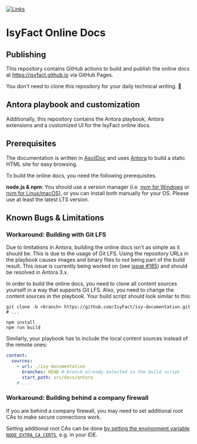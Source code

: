 [![Links](https://img.shields.io/endpoint?url=https://gist.githubusercontent.com/huy-tran-msg/cd34647bc4a492cb10e296417a0c612c/raw/link_check_percentage.json)](https://github.com/IsyFact/isyfact.github.io/actions/workflows/link_checker.yml)

# IsyFact Online Docs

## Publishing
This repository contains GitHub actions to build and publish the online docs at https://isyfact.github.io via GitHub Pages.

You don't need to clone this repository for your daily technical writing. 🙂

## Antora playbook and customization

Additionally, this repository contains the Antora playbook, Antora extensions and a customized UI for the IsyFact online docs.

## Prerequisites
The documentation is written in [AsciiDoc](https://docs.asciidoctor.org/asciidoc/latest/) and uses [Antora](https://antora.org/) to build a static HTML site for easy browsing.

To build the online docs, you need the following prerequisites.

**node.js & npm**: You should use a version manager (i.e. [nvm for Windows](https://github.com/coreybutler/nvm-windows) or [nvm for Linux/macOS](https://github.com/nvm-sh/nvm)), or you can install both manually for your OS.
Please use at least the latest LTS version.

## Known Bugs & Limitations

### Workaround: Building with Git LFS
Due to limitations in Antora, building the online docs isn't as simple as it should be.
This is due to the usage of Git LFS.
Using the repository URLs in the playbook causes images and binary files to not being part of the build result.
This issue is currently being worked on (see [issue #185](https://gitlab.com/antora/antora/-/issues/185)) and should be resolved in Antora 3.x.

In order to build the online docs, you need to clone all content sources yourself in a way that supports Git LFS.
Also, you need to change the content sources in the playbook.
Your build script should look similar to this:

```shell
git clone -b <branch> https://github.com/IsyFact/isy-documentation.git
# ...

npm install
npm run build
```

Similarly, your playbook has to include the local content sources instead of the remote ones:

```yaml
content:
  sources:
    - url: ./isy-documentation
      branches: HEAD # branch already selected in the build script
      start_path: src/docs/antora
    # ...
```

### Workaround: Building behind a company firewall
If you are behind a company firewall, you may need to set additional root CAs to make secure connections work.

Setting additional root CAs can be done [by setting the environment variable `NODE_EXTRA_CA_CERTS`](https://nodejs.org/api/cli.html#node_extra_ca_certsfile), e.g. in your IDE.